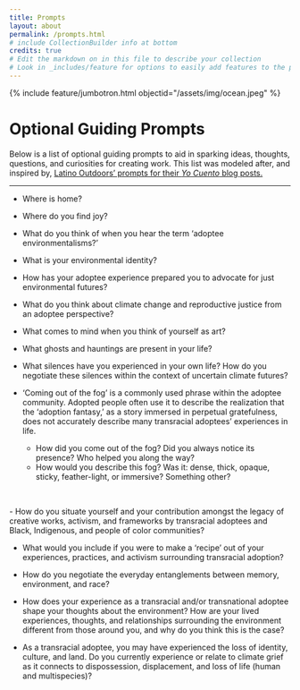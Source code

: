 ```yaml
---
title: Prompts
layout: about
permalink: /prompts.html
# include CollectionBuilder info at bottom
credits: true
# Edit the markdown on in this file to describe your collection
# Look in _includes/feature for options to easily add features to the page
--- 
```


{% include feature/jumbotron.html objectid="/assets/img/ocean.jpeg" %}

# Optional Guiding Prompts

Below is a list of optional guiding prompts to aid in sparking ideas, thoughts, questions, and curiosities for creating work.  This list was modeled after, and inspired by, [Latino Outdoors’ prompts for their *Yo Cuento* blog posts.](https://latinooutdoors.org/blog/a-guide-to-writing-your-yo-cuento-blog-post/)

---

- Where is home?

- Where do you find joy?

- What do you think of when you hear the term ‘adoptee environmentalisms?’

- What is your environmental identity?

- How has your adoptee experience prepared you to advocate for just environmental futures?

- What do you think about climate change and reproductive justice from an adoptee perspective?

- What comes to mind when you think of yourself as art?

- What ghosts and hauntings are present in your life?

- What silences have you experienced in your own life? How do you negotiate these silences within the context of uncertain climate futures?

- ‘Coming out of the fog’ is a commonly used phrase within the adoptee community. Adopted people often use it to describe the realization that the ‘adoption fantasy,’ as a story immersed in perpetual gratefulness, does not accurately describe many transracial adoptees’ experiences in life.

  - How did you come out of the fog? Did you always notice its presence? Who helped you along the way?
  - How would you describe this fog? Was it: dense, thick, opaque, sticky, feather-light, or immersive? Something other?
<p>&nbsp;</p>
- How do you situate yourself and your contribution amongst the legacy of creative works, activism, and frameworks by transracial adoptees and Black, Indigenous, and people of color communities? 

- What would you include if you were to make a ‘recipe’ out of your experiences, practices, and activism surrounding transracial adoption?

- How do you negotiate the everyday entanglements between memory, environment, and race?

- How does your experience as a transracial and/or transnational adoptee shape your thoughts about the environment? How are your lived experiences, thoughts, and relationships surrounding the environment different from those around you, and why do you think this is the case?

- As a transracial adoptee, you may have experienced the loss of identity, culture, and land. Do you currently experience or relate to climate grief as it connects to dispossession, displacement, and loss of life (human and multispecies)? 
